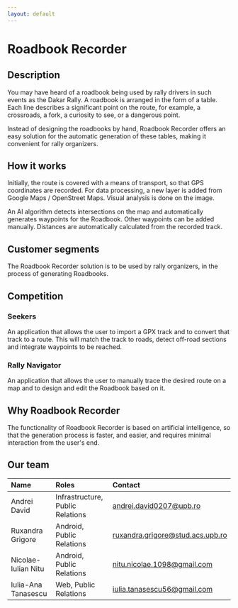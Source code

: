 ```yaml
---
layout: default
---
```


# Roadbook Recorder

## Description

You may have heard of a roadbook being used by rally drivers in such events as the Dakar Rally. A roadbook is arranged in the form of a table. Each line describes a significant point on the route, for example, a crossroads, a fork, a curiosity to see, or a dangerous point.

Instead of designing the roadbooks by hand, Roadbook Recorder offers an easy solution for the automatic generation of these tables, making it convenient for rally organizers.

## How it works

Initially, the route is covered with a means of transport, so that GPS coordinates are recorded. For data processing, a new layer is added from Google Maps / OpenStreet Maps. Visual analysis is done on the image.

An AI algorithm detects intersections on the map and automatically generates waypoints for the Roadbook. Other waypoints can be added manually. Distances are automatically calculated from the recorded track.

## Customer segments

The Roadbook Recorder solution is to be used by rally organizers, in the process of generating Roadbooks.

## Competition

### Seekers

An application that allows the user to import a GPX track and to convert that track to a route. This will match the track to roads, detect off-road sections and integrate waypoints to be reached.

### Rally Navigator

An application that allows the user to manually trace the desired route on a map and to design and edit the Roadbook based on it.

## Why Roadbook Recorder

The functionality of Roadbook Recorder is based on artificial intelligence, so that the generation process is faster, and easier, and requires minimal interaction from the user's end.

## Our team

| Name                     | Roles                                | Contact                          |
|:-------------------------|:-------------------------------------|:---------------------------------|
| Andrei David             | Infrastructure, Public Relations     | andrei.david0207@upb.ro          |
| Ruxandra Grigore         | Android, Public Relations            | ruxandra.grigore@stud.acs.upb.ro |
| Nicolae-Iulian Nitu      | Android, Public Relations            | nitu.nicolae.1098@gmail.com      |
| Iulia-Ana Tanasescu      | Web, Public Relations                | iulia.tanasescu56@gmail.com      |
